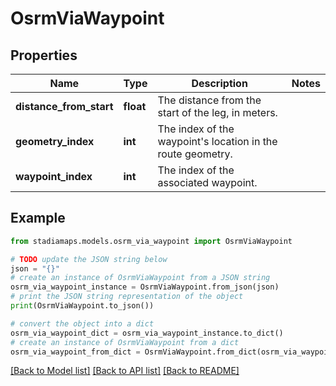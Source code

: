 # OsrmViaWaypoint


## Properties

Name | Type | Description | Notes
------------ | ------------- | ------------- | -------------
**distance_from_start** | **float** | The distance from the start of the leg, in meters. | 
**geometry_index** | **int** | The index of the waypoint&#39;s location in the route geometry. | 
**waypoint_index** | **int** | The index of the associated waypoint. | 

## Example

```python
from stadiamaps.models.osrm_via_waypoint import OsrmViaWaypoint

# TODO update the JSON string below
json = "{}"
# create an instance of OsrmViaWaypoint from a JSON string
osrm_via_waypoint_instance = OsrmViaWaypoint.from_json(json)
# print the JSON string representation of the object
print(OsrmViaWaypoint.to_json())

# convert the object into a dict
osrm_via_waypoint_dict = osrm_via_waypoint_instance.to_dict()
# create an instance of OsrmViaWaypoint from a dict
osrm_via_waypoint_from_dict = OsrmViaWaypoint.from_dict(osrm_via_waypoint_dict)
```
[[Back to Model list]](../README.md#documentation-for-models) [[Back to API list]](../README.md#documentation-for-api-endpoints) [[Back to README]](../README.md)


